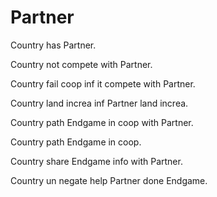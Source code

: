 # Partner

Country has Partner.

Country not compete with Partner.

Country fail coop inf it compete with Partner.

Country land increa inf Partner land increa.

Country path Endgame in coop with Partner.

Country path Endgame in coop.

Country share Endgame info with Partner.

Country un negate help Partner done Endgame.